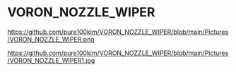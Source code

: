 # VORON_NOZZLE_WIPER



https://github.com/pure100kim/VORON_NOZZLE_WIPER/blob/main/Pictures/VORON_NOZZLE_WIPER.png


https://github.com/pure100kim/VORON_NOZZLE_WIPER/blob/main/Pictures/VORON_NOZZLE_WIPER1.jpg
